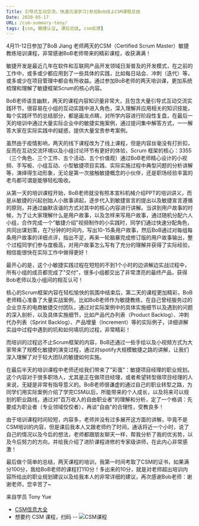 ```yaml
---
Title: 引导式互动交流，快速沉浸学习|参加Bob线上CSM课程总结
Date: 2020-05-17
URL: /csm-summary-tony/
tags: [csm, 敏捷认证, 课后总结, csm反馈]
---
```


4月11-12日参加了BoB Jiang 老师两天的CSM（Certified Scrum Master）敏捷教练培训课程，非常感谢BoB老师带来的精彩课程，收获满满！

敏捷开发是最近几年在软件和互联网产品开发领域日渐普及的开发模式，在之前的工作中，或多或少都应用到了一些具体的实践，比如每日站会、冲刺（迭代）等，或多或少在项目管理中都会有所收益。通过参加BoB老师的两天培训课，更加系统梳理和理解了敏捷框架Scrum的核心内容。

BoB老师语言幽默，两天的课程内容知识量非常大，且包含大量引导式互动交流实践环节，很容易在小组的互动实践中进入角色，深入理解并应用相关的知识技能，每个实践环节的总结部分，都是画龙点睛，对所学内容进行阶段性复盘，在最后一天的培训中通过大量实际企业中的敏捷实施案例，通过提问集中解答方式，一一解答大家在实际实践中的疑惑，提供大量宝贵参考案例。

虽然由于疫情影响，两天的线下课程改为了线上课程，但是内容丝毫没有打折扣，反而在互动交流环境以及小组讨论环节有更好的体验，Scrum 框架的核心：3355（三个角色、三个工件、五个活动、五个价值观）通过BoB老师精心设计的小视频、手写板、小组互动、小型敏捷项目实践、实际实施过程中典型问题的分析讲解等，演绎得生动形象，无论是第一次接触敏捷概念的小伙伴，还是职场经验丰富的老鸟都可谓是能够轻松吸收。

从第一天的培训课程开始，BoB老师就没有照本宣科机械介绍PPT的培训讲义，而是从敏捷的兴起创始人小故事讲起，逐步代入到敏捷宣言的提出以及敏捷宣言遵循的原则，并通过幽默诙谐的方式对其中的核心内容进行讲解。当讲到用户故事的时候，为了让大家理解什么是用户故事，以及怎样来写用户故事，通过随机分配六人小组，合作完成一个"敏捷介绍"视频制作的小实践时，同学们通过快速分配角色，共同出谋划策，在7分钟的时间内，写出10-15条用户故事，然后BoB通过对每组每条用户故事的详细点评，指出不足，再来一轮脑暴完成修订版的用户故事输出，整个过程同学们参与度极高，对用户故事怎么写有了充分的理解并获得了实际经验，相信能很快在实际工作中做得更好！

最开心的是，这个小敏捷实践过程在短短的不到1个小时的边讲解边实战过程中，所有小组的成员都完成了"交付"，很多小组都交出了非常漂亮的最终产品，获得Bob老师以及小组间的相互认可！

核心的Scrum框架内容在轻松愉快的氛围中结束后，第二天的课程更加精彩，BoB老师精心准备了大量实战案例，比如BoB老师作为敏捷教练，在自己曾经服务过的企业京东的电商敏捷交付团队，通过对实际案例中的具体实施细节以及遇到的问题的深入剖析，以及具体实施细节，比如产品代办列表（Product Backlog）、冲刺代办列表（Sprint Backlog）、产品增量（Increment）等的实际例子，详细讲解实战中过程中遇到的坑和如何填坑的过程，非常精彩！

而培训的过程远不止Scrum框架的内容，BoB还通过一些手绘以及小视频方式为大家带来了规模化敏捷的演变过程，通过对spotify大规模敏捷之路的讲解，让我们深入理解了对于较大团队的敏捷如何实施。

在最后半天的培训课程中老师还给我们带来了"彩蛋"：敏捷项目经理的职业规划。这个内容对于很多职场人，尤其是正在做项目经理，或者希望转型做项目经理的人来说，无疑是非常有指导意义的。BoB老师很谦虚的通过自己的职业转型之路，为同学们用实际案例介绍了学完CSM以后，所能带来的个人成长，以及将来可以规划的职业路线，通过对"百万收入的自由职业者"的理解和分析，定了一个格调：先要成为职业者（专业领域佼佼者），再谈"自由"的合理性，受教良多！

由于培训课程时间较短，内容多，老师并没有过多展开这方面的讲解，毕竟不是CSM培训的内容，但是课后我本人又跟老师约了时间，通话将近一个小时，说了自己的情况以及今后的想法，老师都跟朋友聊天一样，帮我分析了我的优劣势，以及今后努力的方向，并给我介绍了进阶课程进修的专家级讲师，在此内心非常感激！

最后做个简单的总结，两天课程的培训，我第一时间考取了CSM的证书，如果满分100分，我给BoB老师的课程打110分！多出来的10分，就是对老师超出培训内容所给出的职业规划建议以及给我本人的非常详细的建议，再次感谢Bob老师：谢谢老师，您辛苦了~

来自学员 Tony Yue

- [CSM信息大全](/csm/)
- 想要约 CSM 课程，扫码 --
![CSM课程](/images/csm-qrcode.png)